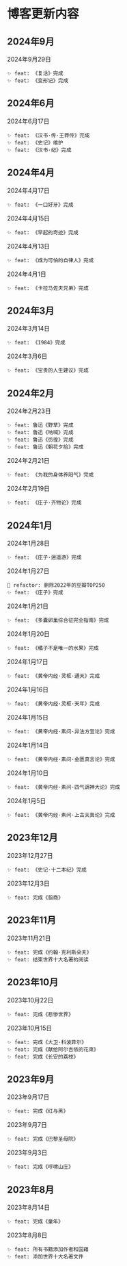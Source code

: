 # 博客更新内容

## 2024年9月

2024年9月29日
```
✨ feat: 《复活》完成
✨ feat: 《变形记》完成
```

## 2024年6月

2024年6月17日
```
✨ feat: 《汉书·传·王莽传》完成
✨ feat: 《史记》维护
✨ feat: 《汉书·纪》完成
```


## 2024年4月

2024年4月17日
```
✨ feat: 《一口好牙》完成
```

2024年4月15日
```
✨ feat: 《早起的奇迹》完成
```

2024年4月13日
```
✨ feat: 《成为可怕的自律人》完成
```

2024年4月1日
```
✨ feat: 《卡拉马佐夫兄弟》完成
```

## 2024年3月

2024年3月14日
```
✨ feat: 《1984》完成
```

2024年3月6日
```
✨ feat: 《宝贵的人生建议》完成
```


## 2024年2月

2024年2月23日
```
✨ feat: 鲁迅《野草》完成
✨ feat: 鲁迅《呐喊》完成
✨ feat: 鲁迅《彷徨》完成
✨ feat: 鲁迅《朝花夕拾》完成
```

2024年2月21日
```
✨ feat: 《为我的身体养阳气》完成
```

2024年2月19日
```
✨ feat: 《庄子·齐物论》完成
```

## 2024年1月

2024年1月28日
```
✨ feat: 《庄子·逍遥游》完成
```

2024年1月27日
```
🦄 refactor: 删除2022年的豆瓣TOP250
✨ feat: 《庄子》完成
```

2024年1月21日
```
✨ feat: 《多囊卵巢综合征完全指南》完成
```

2024年1月20日
```
✨ feat: 《橘子不是唯一的水果》完成
```

2024年1月17日
```
✨ feat: 《黄帝内经·灵枢·通天》完成
```

2024年1月16日
```
✨ feat: 《黄帝内经·灵枢·天年》完成
```

2024年1月15日
```
✨ feat: 《黄帝内经·素问·异法方宜论》完成
```

2024年1月14日
```
✨ feat: 《黄帝内经·素问·金匮真言论》完成
```

2024年1月10日
```
✨ feat: 《黄帝内经·素问·四气调神大论》完成
```

2024年1月5日
```
✨ feat: 《黄帝内经·素问·上古天真论》完成
```

## 2023年12月

2023年12月27日
```
✨ feat: 《史记·十二本纪》完成
```

2023年12月3日
```
✨ feat: 完成《翦商》
```

## 2023年11月

2023年11月21日
```
✨ feat: 完成《约翰·克利斯朵夫》
✨ feat: 结束世界十大名著的阅读
```

## 2023年10月

2023年10月22日
```
✨ feat: 完成《悲惨世界》
```

2023年10月15日
```
✨ feat: 完成《大卫·科波菲尔》
✨ feat: 完成《献给阿尔吉侬的花束》
✨ feat: 完成《长安的荔枝》
```

## 2023年9月

2023年9月17日
```
✨ feat: 完成《红与黑》
```

2023年9月7日
```
✨ feat: 完成《巴黎圣母院》
```

2023年9月3日
```
✨ feat: 完成《呼啸山庄》
```

## 2023年8月

2023年8月14日
```
✨ feat: 完成《童年》
```

2023年8月8日
```
✨ feat: 所有书籍添加作者和国藉
✨ feat: 添加世界十大名著文件
```